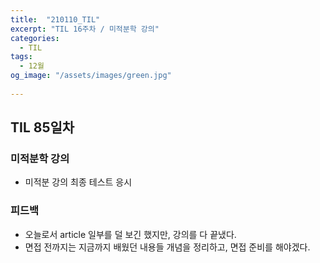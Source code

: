 ```yaml
---
title:  "210110_TIL"
excerpt: "TIL 16주차 / 미적분학 강의"
categories:
  - TIL
tags:
  - 12월
og_image: "/assets/images/green.jpg"
  
---
```

## TIL 85일차

### 미적분학 강의

- 미적분 강의 최종 테스트 응시

### 피드백
- 오늘로서 article 일부를 덜 보긴 했지만, 강의를 다 끝냈다.
- 면접 전까지는 지금까지 배웠던 내용들 개념을 정리하고, 면접 준비를 해야겠다.
